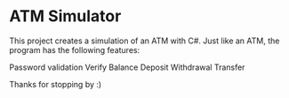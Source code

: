 # ATM Simulator

This project creates a simulation of an ATM with C#. Just like an ATM, the program has the following features:

Password validation
Verify Balance
Deposit 
Withdrawal
Transfer 

Thanks for stopping by :)
